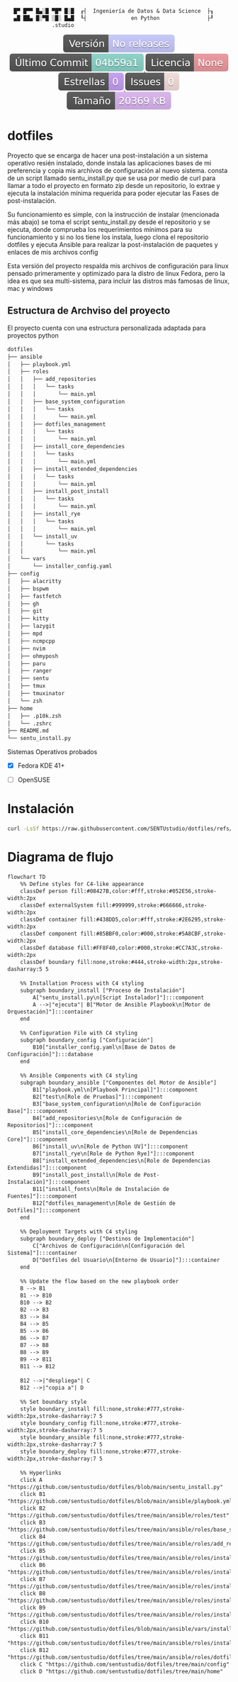 ```
  █▀ █▀▀ █▄░█ ▀█▀ █░█  ┎┤  Ingeniería de Datos & Data Science  ├┒
  ▄█ ██▄ █░▀█ ░█░ █▄█  ┖┤              en Python               ├┚
              .studio
```

<div align="center"><p>
    <a href="https://github.com/elepistemedev/proyecto_template/releases/latest">
      <img alt="Última versión" src="docs/badges/version.svg" />
    </a>
    <a href="https://github.com/elepistemedev/proyecto_template/pulse">
      <img alt="Último commit" src="docs/badges/last-commit.svg"/>
    </a>
    <a href="https://github.com/elepistemedev/proyecto_template/blob/main/LICENSE">
      <img alt="Licencia" src="docs/badges/license.svg" />
    </a>
    <a href="https://github.com/elepistemedev/proyecto_template/stargazers">
      <img alt="Estrellas" src="docs/badges/stars.svg" />
    </a>
    <a href="https://github.com/elepistemedev/proyecto_template/issues">
      <img alt="Problemas" src="docs/badges/issues.svg" />
    </a>
    <a href="https://github.com/elepistemedev/proyecto_template">
      <img alt="Tamaño del repositorio" src="docs/badges/repo-size.svg" />
    </a>
  </p>
</div>

# dotfiles

Proyecto que se encarga de hacer una post-instalación a un sistema operativo resién instalado, donde instala las aplicaciones bases de mi preferencia y copia mis archivos de configuración al nuevo sistema. consta de un script llamado sentu_install.py que se usa por medio de curl para llamar a todo el proyecto en formato zip desde un repositorio, lo extrae y ejecuta la instalación mínima requerida para poder ejecutar las Fases de post-instalación.

Su funcionamiento es simple, con la instrucción de instalar (mencionada más abajo) se toma el script sentu_install.py desde el repositorio y se ejecuta, donde comprueba los requerimientos mínimos para su funcionamiento y si no los tiene los instala, luego clona el repositorio dotfiles y ejecuta Ansible para realizar la post-instalación de paquetes y enlaces de mis archivos config

Esta versión del proyecto respalda mis archivos de configuración para linux pensado primeramente y optimizado para la distro de linux Fedora, pero la idea es que sea multi-sistema, para incluir las distros más famosas de linux, mac y windows

## Estructura de Archviso del proyecto

El proyecto cuenta con una estructura personalizada adaptada para proyectos python

```bash
dotfiles
├── ansible
│   ├── playbook.yml
│   ├── roles
│   │   ├── add_repositories
│   │   │   └── tasks
│   │   │       └── main.yml
│   │   ├── base_system_configuration
│   │   │   └── tasks
│   │   │       └── main.yml
│   │   ├── dotfiles_management
│   │   │   └── tasks
│   │   │       └── main.yml
│   │   ├── install_core_dependencies
│   │   │   └── tasks
│   │   │       └── main.yml
│   │   ├── install_extended_dependencies
│   │   │   └── tasks
│   │   │       └── main.yml
│   │   ├── install_post_install
│   │   │   └── tasks
│   │   │       └── main.yml
│   │   ├── install_rye
│   │   │   └── tasks
│   │   │       └── main.yml
│   │   └── install_uv
│   │       └── tasks
│   │           └── main.yml
│   └── vars
│       └── installer_config.yaml
├── config
│   ├── alacritty
│   ├── bspwm
│   ├── fastfetch
│   ├── gh
│   ├── git
│   ├── kitty
│   ├── lazygit
│   ├── mpd
│   ├── ncmpcpp
│   ├── nvim
│   ├── ohmyposh
│   ├── paru
│   ├── ranger
│   ├── sentu
│   ├── tmux
│   ├── tmuxinator
│   └── zsh
├── home
│   ├── .p10k.zsh
│   └── .zshrc
├── README.md
└── sentu_install.py

```

Sistemas Operativos probados

- [x] Fedora KDE 41+

- [ ] OpenSUSE

# Instalación

```bash
curl -LsSf https://raw.githubusercontent.com/SENTUstudio/dotfiles/refs/heads/main/sentu_install.py | python3
```

# Diagrama de flujo

```mermaid
flowchart TD
    %% Define styles for C4-like appearance
    classDef person fill:#08427B,color:#fff,stroke:#052E56,stroke-width:2px
    classDef externalSystem fill:#999999,stroke:#666666,stroke-width:2px
    classDef container fill:#438DD5,color:#fff,stroke:#2E6295,stroke-width:2px
    classDef component fill:#85BBF0,color:#000,stroke:#5A8CBF,stroke-width:2px
    classDef database fill:#FF8F40,color:#000,stroke:#CC7A3C,stroke-width:2px
    classDef boundary fill:none,stroke:#444,stroke-width:2px,stroke-dasharray:5 5

    %% Installation Process with C4 styling
    subgraph boundary_install ["Proceso de Instalación"]
        A["sentu_install.py\n[Script Instalador]"]:::component
        A -->|"ejecuta"| B["Motor de Ansible Playbook\n[Motor de Orquestación]"]:::container
    end

    %% Configuration File with C4 styling
    subgraph boundary_config ["Configuración"]
        B10["installer_config.yaml\n[Base de Datos de Configuración]"]:::database
    end

    %% Ansible Components with C4 styling
    subgraph boundary_ansible ["Componentes del Motor de Ansible"]
        B1["playbook.yml\n[Playbook Principal]"]:::component
        B2["test\n[Role de Pruebas]"]:::component
        B3["base_system_configuration\n[Role de Configuración Base]"]:::component
        B4["add_repositories\n[Role de Configuración de Repositorios]"]:::component
        B5["install_core_dependencies\n[Role de Dependencias Core]"]:::component
        B6["install_uv\n[Role de Python UV]"]:::component
        B7["install_rye\n[Role de Python Rye]"]:::component
        B8["install_extended_dependencies\n[Role de Dependencias Extendidas]"]:::component
        B9["install_post_install\n[Role de Post-Instalación]"]:::component
        B11["install_fonts\n[Role de Instalación de Fuentes]"]:::component
        B12["dotfiles_management\n[Role de Gestión de Dotfiles]"]:::component
    end

    %% Deployment Targets with C4 styling
    subgraph boundary_deploy ["Destinos de Implementación"]
        C["Archivos de Configuración\n[Configuración del Sistema]"]:::container
        D["Dotfiles del Usuario\n[Entorno de Usuario]"]:::container
    end

    %% Update the flow based on the new playbook order
    B --> B1
    B1 --> B10
    B10 --> B2
    B2 --> B3
    B3 --> B4
    B4 --> B5
    B5 --> B6
    B6 --> B7
    B7 --> B8
    B8 --> B9
    B9 --> B11
    B11 --> B12

    B12 -->|"despliega"| C
    B12 -->|"copia a"| D

    %% Set boundary style
    style boundary_install fill:none,stroke:#777,stroke-width:2px,stroke-dasharray:7 5
    style boundary_config fill:none,stroke:#777,stroke-width:2px,stroke-dasharray:7 5
    style boundary_ansible fill:none,stroke:#777,stroke-width:2px,stroke-dasharray:7 5
    style boundary_deploy fill:none,stroke:#777,stroke-width:2px,stroke-dasharray:7 5

    %% Hyperlinks
    click A "https://github.com/sentustudio/dotfiles/blob/main/sentu_install.py"
    click B1 "https://github.com/sentustudio/dotfiles/blob/main/ansible/playbook.yml"
    click B2 "https://github.com/sentustudio/dotfiles/tree/main/ansible/roles/test"
    click B3 "https://github.com/sentustudio/dotfiles/tree/main/ansible/roles/base_system_configuration"
    click B4 "https://github.com/sentustudio/dotfiles/tree/main/ansible/roles/add_repositories"
    click B5 "https://github.com/sentustudio/dotfiles/tree/main/ansible/roles/install_core_dependencies"
    click B6 "https://github.com/sentustudio/dotfiles/tree/main/ansible/roles/install_uv"
    click B7 "https://github.com/sentustudio/dotfiles/tree/main/ansible/roles/install_rye"
    click B8 "https://github.com/sentustudio/dotfiles/tree/main/ansible/roles/install_extended_dependencies"
    click B9 "https://github.com/sentustudio/dotfiles/tree/main/ansible/roles/install_post_install"
    click B10 "https://github.com/sentustudio/dotfiles/blob/main/ansible/vars/installer_config.yaml"
    click B11 "https://github.com/sentustudio/dotfiles/tree/main/ansible/roles/install_fonts"
    click B12 "https://github.com/sentustudio/dotfiles/tree/main/ansible/roles/dotfiles_management"
    click C "https://github.com/sentustudio/dotfiles/tree/main/config"
    click D "https://github.com/sentustudio/dotfiles/tree/main/home"
```
